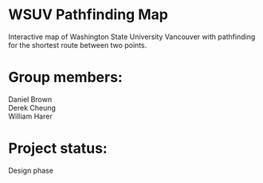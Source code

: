 # WSUV Pathfinding Map
Interactive map of Washington State University Vancouver with pathfinding for the shortest route between two points.

# Group members:
Daniel Brown  
Derek Cheung  
William Harer

# Project status:
Design phase
